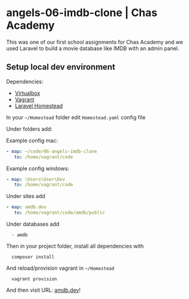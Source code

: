 # angels-06-imdb-clone | Chas Academy

This was one of our first school assignments for Chas Academy and we used Laravel to build a movie database like IMDB with an admin panel.


## Setup local dev environment

Dependencies:

 - [Virtualbox](https://www.virtualbox.org/wiki/Downloads)
 - [Vagrant](https://www.vagrantup.com/downloads.html)
 - [Laravel Homestead](https://laravel.com/docs/5.5/homestead)

In your `~/Homestead` folder edit `Homestead.yaml` config file

Under folders add:

Example config mac:

```yaml
- map: ~/code/06-angels-imdb-clone
   to: /home/vagrant/code
```

Example config windows:
```yaml
- map: \Users\User\Dev
   to: /home/vagrant/code
```

Under sites add
```yaml
- map: amdb.dev
   to: /home/vagrant/code/amdb/public
```

Under databases add

      - amdb

Then in your project folder, install all dependencies with

      composer install

And reload/provision vagrant in `~/Homestead`

      vagrant provision

And then visit URL: [amdb.dev](amdb.dev)!
